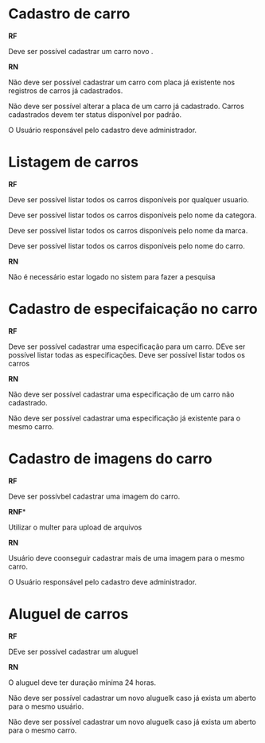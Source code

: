 # Cadastro de carro

**RF**

Deve ser possível cadastrar um carro novo .

**RN**

Não deve ser possível cadastrar um carro com placa já existente nos registros de carros já cadastrados.

Não deve ser possível alterar a placa de um carro já cadastrado.
Carros cadastrados devem ter status disponível por padrão.

O Usuário responsável pelo cadastro deve  administrador.


# Listagem de carros
**RF** 

Deve ser possível listar todos os carros disponíveis por qualquer usuario.

Deve ser possível listar todos os carros disponíveis pelo nome da categora.

Deve ser possível listar todos os carros disponíveis pelo nome da marca.

Deve ser possível listar todos os carros disponíveis pelo nome do carro.


**RN**

Não é necessário  estar logado no sistem para fazer a pesquisa

# Cadastro de especifaicação no carro

**RF**

Deve ser possível cadastrar uma especificação para um carro.
DEve ser possível listar todas as especificações.
Deve ser possível listar todos os carros

**RN**

Não deve ser possível cadastrar uma especificação de um carro não cadastrado.

Não deve ser possível cadastrar uma especificação já existente para o mesmo carro.

 # Cadastro de imagens do carro

 **RF**

Deve ser possívbel cadastrar uma imagem do carro.

**RNF***

Utilizar o multer para upload de arquivos

**RN**

Usuário deve coonseguir cadastrar mais de uma imagem para o mesmo carro.

O Usuário responsável pelo cadastro deve  administrador.

# Aluguel de carros

**RF**

DEve ser possível cadastrar um aluguel

**RN**

O aluguel deve ter duração mínima 24 horas.

Não deve ser possível cadastrar um novo aluguelk caso já exista um aberto para o mesmo usuário.

Não deve ser possível cadastrar um novo aluguelk caso já exista um aberto para o mesmo carro.